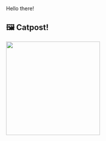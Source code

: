 Hello there!



## 🖼️ Catpost!

<sub>
    <img src="https://cdn2.thecatapi.com/images/c22.jpg" height="256">
</sub>

